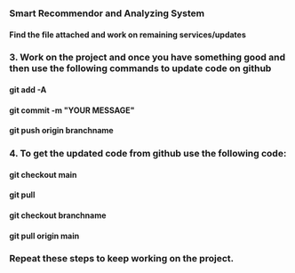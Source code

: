 ### Smart Recommendor and Analyzing System
#### Find the file attached and work on remaining services/updates

### 3. Work on the project and once you have something good and then use the following commands to update code on github
#### git add -A

#### git commit -m "YOUR MESSAGE"

#### git push origin branchname

### 4. To get the updated code from github use the following code:
#### git checkout main

#### git pull

#### git checkout branchname

#### git pull origin main

### Repeat these steps to keep working on the project.
